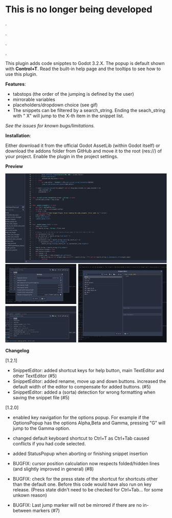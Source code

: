 # This is no longer being developed
.

.

.

.

This plugin adds code snipptes to Godot 3.2.X. The popup is default shown with **Control+T**. Read the built-in help page and the tooltips to see how to use this plugin.

**Features**:

- tabstops (the order of the jumping is defined by the user)
- mirrorable variables
- placeholders/dropdown choice (see gif)
- The snippets can be filtered by a search_string. Ending the seach_string with " X" will jump to the X-th item in the snippet list. 


*See the issues for known bugs/limitations.*


**Installation**:

Either download it from the official Godot AssetLib (within Godot itself) or download the addons folder from GitHub and move it to the root (res://) of your project. Enable the plugin in the project settings.


**Preview**

![gif](preview.gif)
![Preview](preview.png)


**Changelog**

[1.2.1]
- SnippetEditor: added shortcut keys for help button, main TextEditor and other TextEditor (#5)
- SnippetEditor: added rename, move up and down buttons. increased the default width of the editor to compensate for added buttons. (#5)
- SnippetEditor: added a (sorta) detection for wrong formatting when saving the snippet file (#5)

[1.2.0]
- enabled key navigation for the options popup. For example if the OptionsPopup has the options Alpha,Beta and Gamma, pressing "G" will jump to the Gamma option.
- changed default keyboard shortcut to Ctrl+T as Ctrl+Tab caused conflicts if you had code selected.
- added StatusPopup when aborting or finishing snippet insertion

- BUGFIX: cursor position calculation now respects folded/hidden lines (and slightly improved in general) (#8)
- BUGFIX: check for the press state of the shortcut for shortcuts other than the default one. Before this code would have also run on key release. (Press state didn't need to be checked for Ctrl+Tab... for some unkown reason)
- BUGFIX: Last jump marker will not be mirrored if there are no in-between markers (#7)
